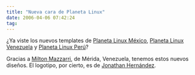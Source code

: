 ```yaml
---
title: "Nueva cara de Planeta Linux"
date: 2006-04-06 07:42:24
tag: 
---
```

<p>¿Ya viste los nuevos templates de <a target="_blank" href="http://mx.planetalinux.org/">Planeta Linux México</a>, <a target="_blank" href="http://ve.planetalinux.org/">Planeta Linux Venezuela</a> y <a target="_blank" href="http://pe.planetalinux.org/">Planeta Linux Perú</a>?</p>

<p>Gracias a <a target="_blank" href="http://www.milmazz.com/">Milton Mazzarri</a>, de Mérida, Venezuela, tenemos estos nuevos diseños. El logotipo, por cierto, es de <a target="_blank" href="http://ion.gluch.org.mx">Jonathan Hernández</a>.</p>
